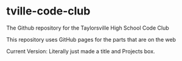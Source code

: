 # tville-code-club
The Github repository for the Taylorsville High School Code Club

This repository uses GitHub pages for the parts that are on the web


Current Version:
Literally just made a title and Projects box.
